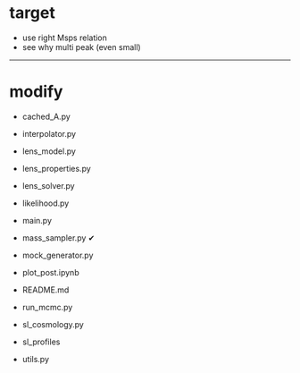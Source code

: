 # target

- use right Msps relation
- see why multi peak (even small)

---------------
# modify

- cached_A.py 
- interpolator.py
- lens_model.py
- lens_properties.py
- lens_solver.py
- likelihood.py
- main.py
- mass_sampler.py      &#x2714;
- mock_generator.py


- plot_post.ipynb
- README.md
- run_mcmc.py
- sl_cosmology.py
- sl_profiles
- utils.py